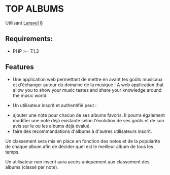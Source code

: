 # TOP ALBUMS

Utilisant [Laravel 8](https://laravel.com/docs/8.x)

## Requirements:
- PHP >= 7.1.3


## Features
- Une application web permettant de mettre en avant tes goûts musicaux et d'échanger autour du domaine de la musique !
  A web application that allow you to show your music tastes and share your knowledge around the music world.

- Un utilisateur inscrit et authentifié peut :
* ajouter une note pour chacun de ses albums favoris. Il pourra également modifier une note déjà existante selon l'évolution de ses goûts et de son avis sur le ou les albums déjà évalué. 
* faire des recommandations d'albums à d'autres utilisateurs inscrit.

Un classement sera mis en place en fonction des notes et de la popularité de chaque album afin de décider quel est le meilleur album de tous les temps.


Un utilisateur non inscrit aura accès uniquement aux classement des albums (classé par note).


